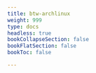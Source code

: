 ```yaml
---
title: btw-archlinux
weight: 999
type: docs
headless: true
bookCollapseSection: false
bookFlatSection: false
bookToc: false

---
```

